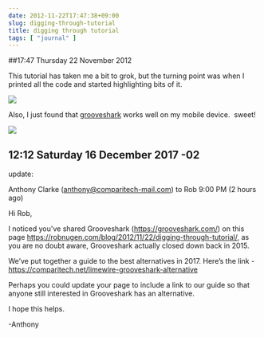 ```yaml
---
date: 2012-11-22T17:47:38+09:00
slug: digging-through-tutorial
title: digging through tutorial
tags: [ "journal" ]
---
```


##17:47 Thursday 22 November 2012

This tutorial has taken me a bit to grok, but the turning point was when I printed all the code and started highlighting bits of it.

[![](/images/2012/11/desk-1024x768.jpg)](/images/2012/11/desk.jpg)

Also, I just found that [grooveshark](https://grooveshark.com/) works well on my mobile device.  sweet!

[![](/images/2012/11/grooveshark.png)](/images/2012/11/grooveshark.png)

## 12:12 Saturday 16 December 2017 -02

update:

Anthony Clarke (anthony@comparitech-mail.com)
to Rob  9:00 PM (2 hours ago)

Hi Rob,

I noticed you've shared Grooveshark (https://grooveshark.com/) on this page https://robnugen.com/blog/2012/11/22/digging-through-tutorial/, as you are no doubt aware, Grooveshark actually closed down back in 2015.

We’ve put together a guide to the best alternatives in 2017. Here’s the link - https://comparitech.net/limewire-grooveshark-alternative

Perhaps you could update your page to include a link to our guide so that anyone still interested in Grooveshark has an alternative.

I hope this helps.

-Anthony
